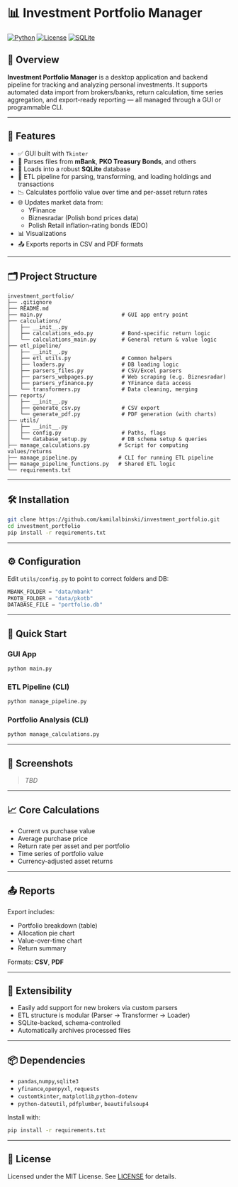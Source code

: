# 📊 Investment Portfolio Manager

[![Python](https://img.shields.io/badge/Python-3.10+-blue.svg)](https://www.python.org/)
[![License](https://img.shields.io/badge/license-MIT-green.svg)](LICENSE)
[![SQLite](https://img.shields.io/badge/database-SQLite-lightgrey.svg)](https://sqlite.org/index.html)

## 🚀 Overview

**Investment Portfolio Manager** is a desktop application and backend pipeline for tracking and analyzing personal investments. It supports automated data import from brokers/banks, return calculation, time series aggregation, and export-ready reporting — all managed through a GUI or programmable CLI.

---

## 🎯 Features

- ✅ GUI built with `Tkinter`
- 📁 Parses files from **mBank**, **PKO Treasury Bonds**, and others
- 💾 Loads into a robust **SQLite** database
- 🔄 ETL pipeline for parsing, transforming, and loading holdings and transactions
- 📉 Calculates portfolio value over time and per-asset return rates
- 🌐 Updates market data from:
  - YFinance
  - Biznesradar (Polish bond prices data)
  - Polish Retail inflation-rating bonds (EDO)
- 📊 Visualizations
- 📤 Exports reports in CSV and PDF formats

---

## 🗂 Project Structure

```text
investment_portfolio/
├── .gitignore
├── README.md
├── main.py                         # GUI app entry point
├── calculations/
│   ├── __init__.py
│   ├── calculations_edo.py         # Bond-specific return logic
│   └── calculations_main.py        # General return & value logic
├── etl_pipeline/
│   ├── __init__.py
│   ├── etl_utils.py                # Common helpers
│   ├── loaders.py                  # DB loading logic
│   ├── parsers_files.py            # CSV/Excel parsers
│   ├── parsers_webpages.py         # Web scraping (e.g. Biznesradar)
│   ├── parsers_yfinance.py         # YFinance data access
│   └── transformers.py             # Data cleaning, merging
├── reports/
│   ├── __init__.py
│   ├── generate_csv.py             # CSV export
│   └── generate_pdf.py             # PDF generation (with charts)
├── utils/
│   ├── __init__.py
│   ├── config.py                   # Paths, flags
│   └── database_setup.py           # DB schema setup & queries
├── manage_calculations.py         # Script for computing values/returns
├── manage_pipeline.py             # CLI for running ETL pipeline
├── manage_pipeline_functions.py   # Shared ETL logic
└── requirements.txt
```

---

## 🛠️ Installation

```bash
git clone https://github.com/kamilalbinski/investment_portfolio.git
cd investment_portfolio
pip install -r requirements.txt
```

---

## ⚙️ Configuration

Edit `utils/config.py` to point to correct folders and DB:

```python
MBANK_FOLDER = "data/mbank"
PKOTB_FOLDER = "data/pkotb"
DATABASE_FILE = "portfolio.db"
```

---

## 🚦 Quick Start

### GUI App

```bash
python main.py
```

### ETL Pipeline (CLI)

```bash
python manage_pipeline.py
```

### Portfolio Analysis (CLI)

```bash
python manage_calculations.py
```

---

## 📸 Screenshots

> *TBD*

---

## 📈 Core Calculations

- Current vs purchase value
- Average purchase price
- Return rate per asset and per portfolio
- Time series of portfolio value
- Currency-adjusted asset returns

---

## 📤 Reports

Export includes:

- Portfolio breakdown (table)
- Allocation pie chart
- Value-over-time chart
- Return summary

Formats: **CSV**, **PDF**

---

## 🧪 Extensibility

- Easily add support for new brokers via custom parsers
- ETL structure is modular (Parser → Transformer → Loader)
- SQLite-backed, schema-controlled
- Automatically archives processed files

---

## 📦 Dependencies

- `pandas`,`numpy`,`sqlite3`
- `yfinance`,`openpyxl`, `requests`
- `customtkinter`, `matplotlib`,`python-dotenv`
- `python-dateutil`, `pdfplumber`, `beautifulsoup4`

Install with:

```bash
pip install -r requirements.txt
```

---

## 📄 License

Licensed under the MIT License. See [LICENSE](LICENSE) for details.
